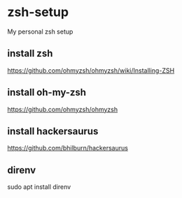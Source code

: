 # zsh-setup
My personal zsh setup

## install zsh
https://github.com/ohmyzsh/ohmyzsh/wiki/Installing-ZSH

## install oh-my-zsh
https://github.com/ohmyzsh/ohmyzsh

## install hackersaurus
https://github.com/bhilburn/hackersaurus

## direnv
sudo apt install direnv

